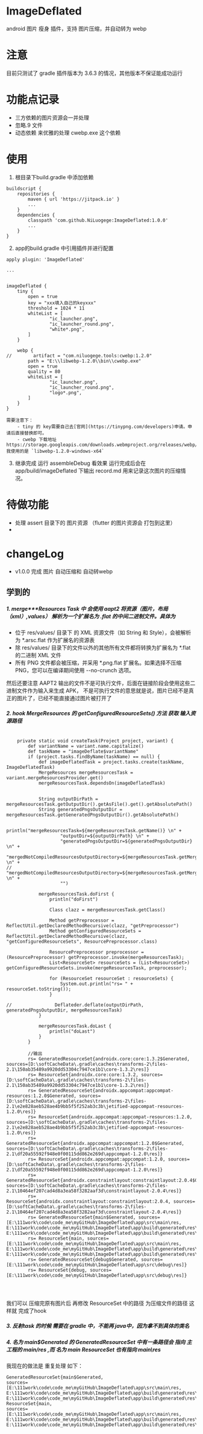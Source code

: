 # ImageDeflated
android 图片 瘦身 插件，支持 图片压缩，并自动转为 webp

# 注意
目前只测试了 gradle 插件版本为 3.6.3 的情况，其他版本不保证能成功运行

# 功能点记录
- 三方依赖的图片资源会一并处理
- 忽略.9 文件
- 动态依赖 来优雅的处理 cwebp.exe 这个依赖

# 使用
1. 根目录下build.gradle 中添加依赖
```
buildscript {
    repositories {
        maven { url 'https://jitpack.io' }
        ...
    }
    dependencies {
        classpath 'com.github.NiLuogege:ImageDeflated:1.0.0'
        ...
    }
}
```
2. app的build.gradle 中引用插件并进行配置
```
apply plugin: 'ImageDeflated'

...


imageDeflated {
    tiny {
        open = true
        key = "xxx填入自己的keyxxx"
        threshold = 1024 * 11
        whiteList = [
                "ic_launcher.png",
                "ic_launcher_round.png",
                "white*.png",
        ]
    }

    webp {
//        artifact = "com.niluogege.tools:cwebp:1.2.0" 
        path = "E:\\libwebp-1.2.0\\bin\\cwebp.exe" 
        open = true
        quality = 80
        whiteList = [
                "ic_launcher.png",
                "ic_launcher_round.png",
                "logo*.png",
        ]
    }
}

需要注意下：
    - tiny 的 key需要自己去[官网](https://tinypng.com/developers)申请。申请后直接替换即可。
    - cwebp 下载地址 https://storage.googleapis.com/downloads.webmproject.org/releases/webp/index.html 我使用的是 `libwebp-1.2.0-windows-x64`
```

3. 继承完成 运行 assembleDebug 看效果
运行完成后会在 app/build/imageDeflated 下输出 record.md 用来记录这次图片的压缩情况。



# 待做功能
- 处理 assert 目录下的 图片资源 （flutter 的图片资源会 打包到这里）
- 



# changeLog
- v1.0.0 完成 图片 自动压缩和 自动转webp



## 学到的
##### 1. merge***Resources Task 中 会使用 aapt2 将资源（图片，布局（xml）,values） 解析为一个扩展名为 .flat 的中间二进制文件。具体为
  - 位于 res/values/ 目录下 的 XML 资源文件（如 String 和 Style），会被解析为  *.arsc.flat 作为扩展名的资源表
  - 除 res/values/ 目录下的文件以外的其他所有文件都将转换为扩展名为 *.flat 的二进制 XML 文件
  - 所有 PNG 文件都会被压缩，并采用 *.png.flat 扩展名。如果选择不压缩 PNG，您可以在编译期间使用 --no-crunch 选项。

然后还要注意 AAPT2 输出的文件不是可执行文件，后面在链接阶段会使用这些二进制文件作为输入来生成 APK，
不是可执行文件的意思就是说，图片已经不是真正的图片了，已经不能直接通过图片被打开了


##### 2. hook  MergeResources 的  getConfiguredResourceSets() 方法 获取 输入资源路径
```

    private static void createTask(Project project, variant) {
        def variantName = variant.name.capitalize()
        def taskName = "imageDeflate$variantName"
        if (project.tasks.findByName(taskName) == null) {
            def imageDeflatedTask = project.tasks.create(taskName, ImageDeflatedTask)
            MergeResources mergeResourcesTask = variant.mergeResourcesProvider.get()
            mergeResourcesTask.dependsOn(imageDeflatedTask)


            String outputDirPath = mergeResourcesTask.getOutputDir().getAsFile().get().getAbsolutePath()
            String generatedPngsOutputDir = mergeResourcesTask.getGeneratedPngsOutputDir().getAbsolutePath()

            println("mergeResourcesTask=${mergeResourcesTask.getName()} \n" +
                    "outputDir=${outputDirPath} \n" +
                    "generatedPngsOutputDir=${generatedPngsOutputDir} \n" +
                    "mergedNotCompiledResourcesOutputDirectory=${mergeResourcesTask.getMergedNotCompiledResourcesOutputDirectory().toString()} \n" +
//                    "mergedNotCompiledResourcesOutputDirectory=${mergeResourcesTask.getMergedNotCompiledResourcesOutputDirectory().getAsFile().get().getAbsolutePath()} \n" +
                    "")

            mergeResourcesTask.doFirst {
                println("doFirst")

                Class clazz = mergeResourcesTask.getClass()

                Method getPreprocessor = ReflectUtil.getDeclaredMethodRecursive(clazz, "getPreprocessor")
                Method getConfiguredResourceSets = ReflectUtil.getDeclaredMethodRecursive(clazz, "getConfiguredResourceSets", ResourcePreprocessor.class)

                ResourcePreprocessor preprocessor = (ResourcePreprocessor) getPreprocessor.invoke(mergeResourcesTask);
                List<ResourceSet> resourceSets = (List<ResourceSet>) getConfiguredResourceSets.invoke(mergeResourcesTask, preprocessor);

                for (ResourceSet resourceSet : resourceSets) {
                    System.out.println("rs= " + resourceSet.toString());
                }

//                Deflateder.deflate(outputDirPath, generatedPngsOutputDir, mergeResourcesTask)
            }

            mergeResourcesTask.doLast {
                println("doLast")
            }
        }
        
        //输出
        rs= GeneratedResourceSet{androidx.core:core:1.3.2$Generated, sources=[D:\softCacheData\.gradle\caches\transforms-2\files-2.1\150ab35489a9920dd53304c7947ce1b1\core-1.3.2\res]}
        rs= ResourceSet{androidx.core:core:1.3.2, sources=[D:\softCacheData\.gradle\caches\transforms-2\files-2.1\150ab35489a9920dd53304c7947ce1b1\core-1.3.2\res]}
        rs= GeneratedResourceSet{androidx.appcompat:appcompat-resources:1.2.0$Generated, sources=[D:\softCacheData\.gradle\caches\transforms-2\files-2.1\e2e828aeb528ae4b9bb5f5f252ab3c3b\jetified-appcompat-resources-1.2.0\res]}
        rs= ResourceSet{androidx.appcompat:appcompat-resources:1.2.0, sources=[D:\softCacheData\.gradle\caches\transforms-2\files-2.1\e2e828aeb528ae4b9bb5f5f252ab3c3b\jetified-appcompat-resources-1.2.0\res]}
        rs= GeneratedResourceSet{androidx.appcompat:appcompat:1.2.0$Generated, sources=[D:\softCacheData\.gradle\caches\transforms-2\files-2.1\df20a55592f948e0f00115dd862e269d\appcompat-1.2.0\res]}
        rs= ResourceSet{androidx.appcompat:appcompat:1.2.0, sources=[D:\softCacheData\.gradle\caches\transforms-2\files-2.1\df20a55592f948e0f00115dd862e269d\appcompat-1.2.0\res]}
        rs= GeneratedResourceSet{androidx.constraintlayout:constraintlayout:2.0.4$Generated, sources=[D:\softCacheData\.gradle\caches\transforms-2\files-2.1\10464ef207cad4d8a3ea58f3282aaf3d\constraintlayout-2.0.4\res]}
        rs= ResourceSet{androidx.constraintlayout:constraintlayout:2.0.4, sources=[D:\softCacheData\.gradle\caches\transforms-2\files-2.1\10464ef207cad4d8a3ea58f3282aaf3d\constraintlayout-2.0.4\res]}
        rs= GeneratedResourceSet{main$Generated, sources=[E:\111work\code\code_me\myGitHub\ImageDeflated\app\src\main\res, E:\111work\code\code_me\myGitHub\ImageDeflated\app\build\generated\res\rs\debug, E:\111work\code\code_me\myGitHub\ImageDeflated\app\build\generated\res\resValues\debug]}
        rs= ResourceSet{main, sources=[E:\111work\code\code_me\myGitHub\ImageDeflated\app\src\main\res, E:\111work\code\code_me\myGitHub\ImageDeflated\app\build\generated\res\rs\debug, E:\111work\code\code_me\myGitHub\ImageDeflated\app\build\generated\res\resValues\debug]}
        rs= GeneratedResourceSet{debug$Generated, sources=[E:\111work\code\code_me\myGitHub\ImageDeflated\app\src\debug\res]}
        rs= ResourceSet{debug, sources=[E:\111work\code\code_me\myGitHub\ImageDeflated\app\src\debug\res]}




```
我们可以 压缩完原有图片后 再修改  ResourceSet 中的路径 为压缩文件的路径 这样就 完成了hook


##### 3. 反射task 的时候 需要在 gradle 中，不能再 java中，因为拿不到具体的类名

##### 4. 名为 main$Generated 的 GeneratedResourceSet 中有一条路径会 指向 主工程的 main/res ,而 名为 main ResourceSet 也有指向 main\res
我现在的做法是 重复处理 如下：
```
GeneratedResourceSet{main$Generated, 
sources=[E:\111work\code\code_me\myGitHub\ImageDeflated\app\src\main\res, 
E:\111work\code\code_me\myGitHub\ImageDeflated\app\build\generated\res\rs\debug, 
E:\111work\code\code_me\myGitHub\ImageDeflated\app\build\generated\res\resValues\debug]}, 
ResourceSet{main, 
sources=[E:\111work\code\code_me\myGitHub\ImageDeflated\app\src\main\res, 
E:\111work\code\code_me\myGitHub\ImageDeflated\app\build\generated\res\rs\debug, 
E:\111work\code\code_me\myGitHub\ImageDeflated\app\build\generated\res\resValues\debug]}
```
